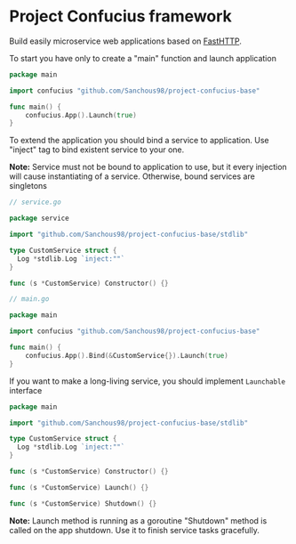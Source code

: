 # Project Confucius framework

Build easily microservice web applications based on [FastHTTP](https://github.com/valyala/fasthttp).

To start you have only to create a "main" function and launch application

```go
package main

import confucius "github.com/Sanchous98/project-confucius-base"

func main() {
	confucius.App().Launch(true)
}
```

To extend the application you should bind a service to application. Use "inject" tag to bind existent service to your one. 

**Note:** Service must not be bound to application to use, but it every injection will cause instantiating of a service. Otherwise, bound services are singletons
```go
// service.go

package service

import "github.com/Sanchous98/project-confucius-base/stdlib"

type CustomService struct {
  Log *stdlib.Log `inject:""`
}

func (s *CustomService) Constructor() {}
```
```go
// main.go

package main

import confucius "github.com/Sanchous98/project-confucius-base"

func main() {
	confucius.App().Bind(&CustomService{}).Launch(true)
}
```

If you want to make a long-living service, you should implement ```Launchable``` interface
```go
package main

import "github.com/Sanchous98/project-confucius-base/stdlib"

type CustomService struct {
  Log *stdlib.Log `inject:""`
}

func (s *CustomService) Constructor() {}

func (s *CustomService) Launch() {}

func (s *CustomService) Shutdown() {}
```
**Note:** Launch method is running as a goroutine
"Shutdown" method is called on the app shutdown. Use it to finish service tasks gracefully.
